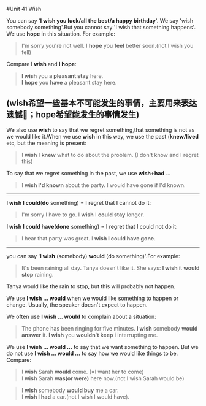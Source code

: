 #Unit 41 Wish

You can say '**I wish you luck/all the best/a happy birthday**'.
We say 'wish somebody something'.But you cannot say 'I wish that something happens'. We use **hope** in this situation. For example:
> I'm sorry you're not well. I **hope** you **feel** better soon.(not I wish you fell)

Compare **I wish** and **I hope**:
> **I wish** you **a pleasant stay** here.  
> **I hope** you **have** a pleasant stay here.

(**wish希望一些基本不可能发生的事情，主要用来表达遗憾；hope希望能发生的事情发生**)
---
We also use **wish** to say that we regret something,that something is not as we would like it.When we use **wish** in this way, we use the past (**knew/lived** etc, but the meaning is present:
> I **wish** I **knew** what to do about the problem. (I don't know and I regret this)

To say that we regret something in the past, we use **wish+had** ...
> I **wish I'd known** about the party. I would have gone if I'd known.
---
**I wish I could**(**do** something) = I regret that I cannot do it:
> I'm sorry I have to go. I **wish** I **could stay** longer.

**I wish I could have**(**done** something) = I regret that I could not do it:
> I hear that party was great. I **wish I could have gone**.
---
you can say '**I wish** (somebody) **would** (do something)'.For example:
> It's been raining all day. Tanya doesn't like it. She says: **I wish** it **would stop** raining.

Tanya would like the rain to stop, but this will probably not happen.

We use **I wish ... would** when we would like something to happen or change. Usually, the speaker doesn't expect to happen.

We often use **I wish ... would** to complain about a situation:
> The phone has been ringing for five minutes. **I wish** somebody **would answer** it.
> **I wish** you **wouldn't keep** i interrupting me.

We use **I wish ... would ...** to say that we want something to happen. But we do not use **I wish ... would ...** to say how we would like things to be. Compare:
> I **wish** Sarah **would** come. (=I want her to come)  
> I **wish** Sarah **was(or were)** here now.(not I wish Sarah would be)

> I **wish** somebody **would buy** me a car.  
> I **wish I had** a car.(not I wish I would have).